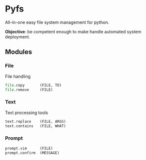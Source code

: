 Pyfs
====

All-in-one easy file system management for python.

**Objective**: be competent enough to make handle automated system deployment.

## Modules

### File

File handling

```python
file.copy       (FILE, TO)
file.remove     (FILE)
```

### Text

Text processing tools

```python
text.replace    (FILE, ARGS)
text.contains   (FILE, WHAT)
```

### Prompt

```python
prompt.vim      (FILE)
prompt.confirm  (MESSAGE)
```
